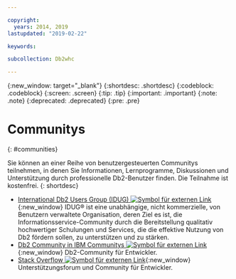 ```yaml
---

copyright:
  years: 2014, 2019
lastupdated: "2019-02-22"

keywords:

subcollection: Db2whc

---
```


<!-- Attribute definitions --> 
{:new_window: target="_blank"}
{:shortdesc: .shortdesc}
{:codeblock: .codeblock}
{:screen: .screen}
{:tip: .tip}
{:important: .important}
{:note: .note}
{:deprecated: .deprecated}
{:pre: .pre}

# Communitys
{: #communities}

Sie können an einer Reihe von benutzergesteuerten Communitys teilnehmen, in denen Sie Informationen, Lernprogramme, Diskussionen und Unterstützung durch professionelle Db2-Benutzer finden. Die Teilnahme ist kostenfrei.
{: shortdesc}

* [International Db2 Users Group (IDUG) ![Symbol für externen Link](../../icons/launch-glyph.svg "Symbol für externen Link")](https://www.idug.org/){:new_window} IDUG® ist eine unabhängige, nicht kommerzielle, von Benutzern verwaltete Organisation, deren Ziel es ist, die Informationsservice-Community durch die Bereitstellung qualitativ hochwertiger Schulungen und Services, die die effektive Nutzung von Db2 fördern sollen, zu unterstützen und zu stärken.
* [Db2 Community in IBM Communitys ![Symbol für externen Link](../../icons/launch-glyph.svg "Symbol für externen Link")](https://community.ibm.com/community/user/hybriddatamanagement/communities/community-home?CommunityKey=1feb44c5-c839-437b-8e7a-f85d61d4136b){:new_window} Db2-Community für Entwickler.
* [Stack Overflow ![Symbol für externen Link](../../icons/launch-glyph.svg "Symbol für externen Link")](https://stackoverflow.com/users/login?ssrc=anon_ask&returnurl=https%3a%2f%2fstackoverflow.com%2fquestions%2fask%3ftags%3ddashdb){:new_window} Unterstützungsforum und Community für Entwickler.
